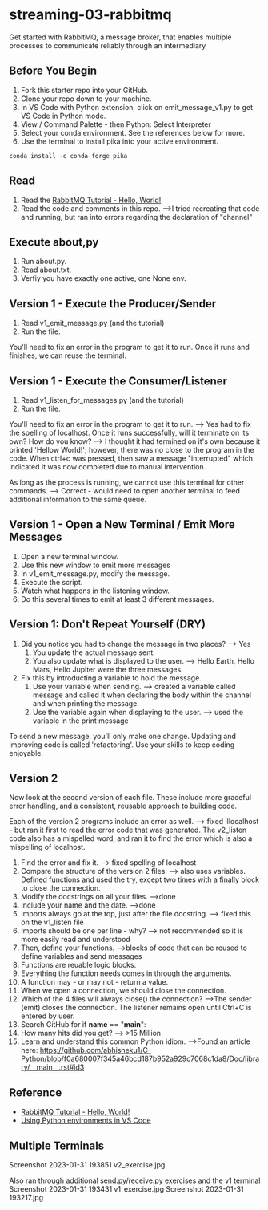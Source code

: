 # streaming-03-rabbitmq

Get started with RabbitMQ, a message broker, that enables multiple processes to communicate reliably through an intermediary

## Before You Begin

1. Fork this starter repo into your GitHub.
1. Clone your repo down to your machine.
1. In VS Code with Python extension, click on emit_message_v1.py to get VS Code in Python mode.
1. View / Command Palette - then Python: Select Interpreter
1. Select your conda environment. See the references below for more.
1. Use the terminal to install pika into your active environment. 

`conda install -c conda-forge pika`

## Read

1. Read the [RabbitMQ Tutorial - Hello, World!](https://www.rabbitmq.com/tutorials/tutorial-one-python.html)
1. Read the code and comments in this repo.
    -->I tried recreating that code and running, but ran into errors regarding the declaration of "channel" 

## Execute about,py

1. Run about.py.
1. Read about.txt. 
1. Verfiy you have exactly one active, one None env.

## Version 1 - Execute the Producer/Sender

1. Read v1_emit_message.py (and the tutorial)
1. Run the file. 

You'll need to fix an error in the program to get it to run.
Once it runs and finishes, we can reuse the terminal.

## Version 1 - Execute the Consumer/Listener

1. Read v1_listen_for_messages.py (and the tutorial)
1. Run the file.

You'll need to fix an error in the program to get it to run. --> Yes had to fix the spelling of localhost.
Once it runs successfully, will it terminate on its own? How do you know?  --> I thought it had termined on it's own because it printed 'Hellow World!'; however, there was no close to the program in the code. When ctrl+c was pressed, then saw a message "interrupted" which indicated it was now completed due to manual intervention.

As long as the process is running, we cannot use this terminal for other commands. --> Correct - would need to open another terminal to feed additional information to the same queue. 

## Version 1 - Open a New Terminal / Emit More Messages

1. Open a new terminal window.
1. Use this new window to emit more messages
1. In v1_emit_message.py, modify the message. 
1. Execute the script. 
1. Watch what happens in the listening window.
1. Do this several times to emit at least 3 different messages.

## Version 1: Don't Repeat Yourself (DRY)

1. Did you notice you had to change the message in two places? --> Yes
    1. You update the actual message sent. 
    1. You also update what is displayed to the user. --> Hello Earth, Hello Mars, Hello Jupiter were the three messages.
1. Fix this by introducting a variable to hold the message. 
    1. Use your variable when sending.  --> created a variable called message and called it when declaring the body within the channel and when printing the message.
    1. Use the variable again when displaying to the user. --> used the variable in the print message

To send a new message, you'll only make one change.
Updating and improving code is called 'refactoring'. 
Use your skills to keep coding enjoyable. 

## Version 2

Now look at the second version of each file.
These include more graceful error handling,
and a consistent, reusable approach to building code.

Each of the version 2 programs include an error as well. --> fixed lllocalhost - but ran it first to read the error code that was generated. The v2_listen code also has a mispelled word, and ran it to find the error which is also a mispelling of localhost. 

1. Find the error and fix it. --> fixed spelling of localhost
1. Compare the structure of the version 2 files.  --> also uses variables. Defined functions and used the try, except two times with a finally block to close the connection.
1. Modify the docstrings on all your files. -->done
1. Include your name and the date. -->done
1. Imports always go at the top, just after the file docstring. --> fixed this on the v1_listen file
1. Imports should be one per line - why? --> not recommended so it is more easily read and understood
1. Then, define your functions. -->blocks of code that can be reused to define variables and send messages
1. Functions are reuable logic blocks.
1. Everything the function needs comes in through the arguments.
1. A function may - or may not - return a value. 
1. When we open a connection, we should close the connection. 
1. Which of the 4 files will always close() the connection? -->The sender (emit) closes the connection. The listener remains open until Ctrl+C is entered by user.
1. Search GitHub for if __name__ == "__main__": 
1. How many hits did you get? --> >15 Million
1. Learn and understand this common Python idiom. -->Found an article here: https://github.com/abhisheku1/C-Python/blob/f0a680007f345a46bcd187b952a929c7068c1da8/Doc/library/__main__.rst#id3

## Reference

- [RabbitMQ Tutorial - Hello, World!](https://www.rabbitmq.com/tutorials/tutorial-one-python.html)
- [Using Python environments in VS Code](https://code.visualstudio.com/docs/python/environments)

## Multiple Terminals
Screenshot 2023-01-31 193851 v2_exercise.jpg

Also ran through additional send.py/receive.py exercises and the v1 terminal
Screenshot 2023-01-31 193431 v1_exercise.jpg
Screenshot 2023-01-31 193217.jpg

